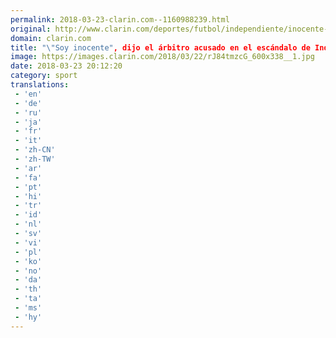 ```yaml
---
permalink: 2018-03-23-clarin.com--1160988239.html
original: http://www.clarin.com/deportes/futbol/independiente/inocente-dijo-arbitro-acusado-escandalo-independiente_0_B1YNp6zcG.html
domain: clarin.com
title: "\"Soy inocente", dijo el árbitro acusado en el escándalo de Independiente"
image: https://images.clarin.com/2018/03/22/rJ84tmzcG_600x338__1.jpg
date: 2018-03-23 20:12:20
category: sport
translations: 
 - 'en'
 - 'de'
 - 'ru'
 - 'ja'
 - 'fr'
 - 'it'
 - 'zh-CN'
 - 'zh-TW'
 - 'ar'
 - 'fa'
 - 'pt'
 - 'hi'
 - 'tr'
 - 'id'
 - 'nl'
 - 'sv'
 - 'vi'
 - 'pl'
 - 'ko'
 - 'no'
 - 'da'
 - 'th'
 - 'ta'
 - 'ms'
 - 'hy'
---
```


